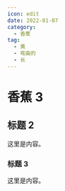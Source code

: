 ```yaml
---
icon: edit
date: 2022-01-07
category:
  - 香蕉
tag:
  - 黄
  - 弯曲的
  - 长
---
```


# 香蕉 3

## 标题 2

这里是内容。

### 标题 3

这里是内容。

